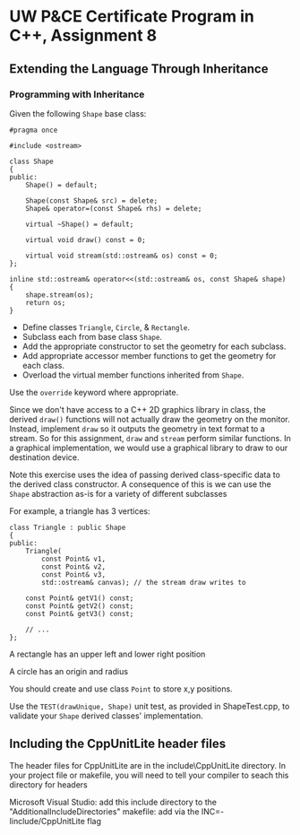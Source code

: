 # UW P&CE Certificate Program in C++, Assignment 8
## Extending the Language Through Inheritance
### Programming with Inheritance

Given the following `Shape` base class:
```
#pragma once

#include <ostream>

class Shape
{
public:
    Shape() = default;

    Shape(const Shape& src) = delete;
    Shape& operator=(const Shape& rhs) = delete;

    virtual ~Shape() = default;

    virtual void draw() const = 0;

    virtual void stream(std::ostream& os) const = 0;
};

inline std::ostream& operator<<(std::ostream& os, const Shape& shape)
{
    shape.stream(os);
    return os;
}
```

* Define classes `Triangle`, `Circle`, & `Rectangle`. 
* Subclass each from base class `Shape`. 
* Add the appropriate constructor to set the geometry for each subclass. 
* Add appropriate accessor member functions to get the geometry for each class.  
* Overload the virtual member functions inherited from `Shape`.

Use the `override` keyword where appropriate.

Since we don't have access to a C++ 2D graphics library in class, the derived `draw()` functions will not actually draw the geometry on the monitor. Instead, implement `draw` so it outputs the geometry in text format to a stream. So for this assignment, `draw` and `stream` perform similar functions. In a graphical implementation, we would use a graphical library to draw to our destination device.

Note this exercise uses the idea of passing derived class-specific data to the derived class constructor. A consequence of this is we can use the `Shape` abstraction as-is for a variety of different subclasses

For example, a triangle has 3 vertices:
```
class Triangle : public Shape
{
public:
    Triangle(
        const Point& v1,
        const Point& v2,
        const Point& v3,
        std::ostream& canvas); // the stream draw writes to

    const Point& getV1() const;
    const Point& getV2() const;
    const Point& getV3() const;

    // ...
};
```
A rectangle has an upper left and lower right position

A circle has an origin and radius

You should create and use class `Point` to store x,y positions.

Use the `TEST(drawUnique, Shape)` unit test, as provided in ShapeTest.cpp, to validate your `Shape` derived classes' implementation.

## Including the CppUnitLite header files
The header files for CppUnitLite are in the include\CppUnitLite directory.  In your project file or makefile, you will need to tell your compiler to seach this directory for headers

Microsoft Visual Studio: add this include directory to the "AdditionalIncludeDirectories"
makefile: add via the INC=-Iinclude/CppUnitLite flag
